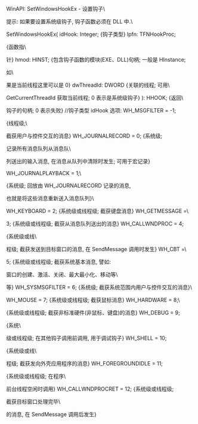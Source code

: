 WinAPI: SetWindowsHookEx - 设置钩子\
提示: 如果要设置系统级钩子, 钩子函数必须在 DLL 中.\
SetWindowsHookEx( idHook: Integer; {钩子类型} lpfn: TFNHookProc;
{函数指\
针} hmod: HINST; {包含钩子函数的模块(EXE、DLL)句柄; 一般是 HInstance;
如\
果是当前线程这里可以是 0} dwThreadId: DWORD {关联的线程; 可用\
GetCurrentThreadId 获取当前线程; 0 表示是系统级钩子} ): HHOOK; {返回\
钩子的句柄; 0 表示失败} //钩子类型 idHook 选项: WH_MSGFILTER = -1;
{线程级;\
截获用户与控件交互的消息} WH_JOURNALRECORD = 0; {系统级;
记录所有消息队列从消息队\
列送出的输入消息, 在消息从队列中清除时发生; 可用于宏记录}
WH_JOURNALPLAYBACK = 1;\
{系统级; 回放由 WH_JOURNALRECORD 记录的消息,
也就是将这些消息重新送入消息队列}\
WH_KEYBOARD = 2; {系统级或线程级; 截获键盘消息} WH_GETMESSAGE =\
3; {系统级或线程级; 截获从消息队列送出的消息} WH_CALLWNDPROC = 4;
{系统级或线\
程级; 截获发送到目标窗口的消息, 在 SendMessage 调用时发生} WH_CBT =\
5; {系统级或线程级; 截获系统基本消息, 譬如:
窗口的创建、激活、关闭、最大最小化、移动等\
等} WH_SYSMSGFILTER = 6; {系统级; 截获系统范围内用户与控件交互的消息}\
WH_MOUSE = 7; {系统级或线程级; 截获鼠标消息} WH_HARDWARE = 8;\
{系统级或线程级; 截获非标准硬件(非鼠标、键盘)的消息} WH_DEBUG = 9;
{系统\
级或线程级; 在其他钩子调用前调用, 用于调试钩子} WH_SHELL = 10;
{系统级或线\
程级; 截获发向外壳应用程序的消息} WH_FOREGROUNDIDLE = 11;
{系统级或线程级; 在程序\
前台线程空闲时调用} WH_CALLWNDPROCRET = 12; {系统级或线程级;
截获目标窗口处理完毕\
的消息, 在 SendMessage 调用后发生}
